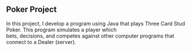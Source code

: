 Poker Project
--
In this project, I develop a program using Java that plays Three Card Stud Poker. This program simulates a player which  
bets, decisions, and competes against other computer programs that connect to a Dealer (server).

